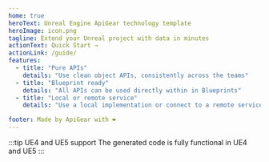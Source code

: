 ```yaml
---
home: true
heroText: Unreal Engine ApiGear technology template
heroImage: icon.png
tagline: Extend your Unreal project with data in minutes
actionText: Quick Start →
actionLink: /guide/
features:
  - title: "Pure APIs"
    details: "Use clean object APIs, consistently across the teams"
  - title: "Blueprint ready"
    details: "All APIs can be used directly within in Blueprints"
  - title: "Local or remote service"
    details: "Use a local implementation or connect to a remote service"

footer: Made by ApiGear with ❤️
---
```


:::tip UE4 and UE5 support
The generated code is fully functional in UE4 and UE5
:::
